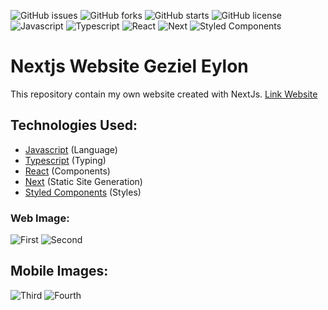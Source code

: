 ![GitHub issues](https://img.shields.io/github/issues/programador404/NextJs-GezielElyon)
![GitHub forks](https://img.shields.io/github/forks/programador404/NextJs-GezielElyon)
![GitHub starts](https://img.shields.io/github/stars/programador404/NextJs-GezielElyon)
![GitHub license](https://img.shields.io/github/license/programador404/NextJs-GezielElyon)
![Javascript](https://img.shields.io/badge/Javascript-Language-yellow)
![Typescript](https://img.shields.io/badge/Typescript-Language-blue)
![React](https://img.shields.io/badge/React-components-orange)
![Next](https://img.shields.io/badge/Next-StaticPages-pink)
![Styled Components](https://img.shields.io/badge/StyledComponents-Styles-purple)

# Nextjs Website Geziel Eylon
This repository contain my own website created with NextJs. [Link Website](https://programador404.vercel.app/)

## Technologies Used:
- [Javascript](https://developer.mozilla.org/pt-BR/docs/Web/JavaScript) (Language)
- [Typescript](https://www.typescriptlang.org/) (Typing)
- [React](https://pt-br.reactjs.org/) (Components)
- [Next](https://nextjs.org/) (Static Site Generation)
- [Styled Components](https://styled-components.com/) (Styles)

### Web Image:
![First](https://user-images.githubusercontent.com/48457700/121801328-33c32400-cc0d-11eb-88c7-c77596d347da.PNG)
![Second](https://user-images.githubusercontent.com/48457700/121801335-36be1480-cc0d-11eb-9131-7238c82e6def.PNG)

## Mobile Images:
![Third](https://user-images.githubusercontent.com/48457700/121801342-3b82c880-cc0d-11eb-8996-1cf0e2bc74f2.PNG)
![Fourth](https://user-images.githubusercontent.com/48457700/121801348-3f164f80-cc0d-11eb-9ddb-966d4885a98e.PNG)

